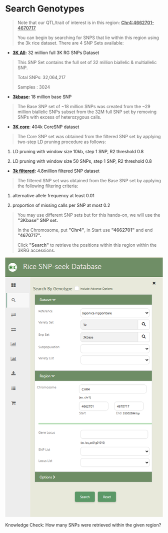 # Search Genotypes

> Note that our QTL/trait of interest is in this region:
> **<u>Chr4:4662701-4670717</u>**
>
> You can begin by searching for SNPS that lie within this region using
> the 3k rice dataset. There are 4 SNP Sets available:

- **<u>3K All</u>:** 32 million full 3K RG SNPs Dataset

> This SNP Set contains the full set of 32 million biallelic &
> multiallelic SNP.
>
> Total SNPs: 32,064,217
>
> Samples : 3024

- **<u>3kbase</u>:** 18 million base SNP

> The Base SNP set of ~18 million SNPs was created from the ~29 million
> biallelic SNPs subset from the 32M full SNP set by removing SNPs with
> excess of heterozygous calls.

- **<u>3K core</u>**: 404k CoreSNP dataset

> The Core SNP set was obtained from the filtered SNP set by applying
> two-step LD pruning procedure as follows:

1.  LD pruning with window size 10kb, step 1 SNP, R2 threshold 0.8

2.  LD pruning with window size 50 SNPs, step 1 SNP, R2 threshold 0.8

- **<u>3k filtered</u>:** 4.8million filtered SNP dataset

> The filtered SNP set was obtained from the Base SNP set by applying
> the following filtering criteria:

1.  alternative allele frequency at least 0.01

2.  proportion of missing calls per SNP at most 0.2

> You may use different SNP sets but for this hands-on, we will use the
> **"3Kbase" SNP set.**
>
> In the Chromosome, put **"Chr4"**, in Start use **"4662701"** and end
> **"4670717".**
>
> Click **"Search"** to retrieve the positions within this region within
> the 3KRG accessions.

![Search Genotype](img/image2.png)
<!-- <img src="img/image2.png"
style="width:1.91146in;height:3.02567in" /> -->

Knowledge Check: How many SNPs were retrieved within the given region?
